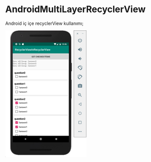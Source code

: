 # AndroidMultiLayerRecyclerView


Android iç içe recyclerView kullanımı;




<img src="https://raw.githubusercontent.com/emintolgahanpolat/AndroidMultiLayerRecyclerView/master/screenShot/Ekran%20Resmi%202018-11-30%2022.46.58.png" height="400px"/>
